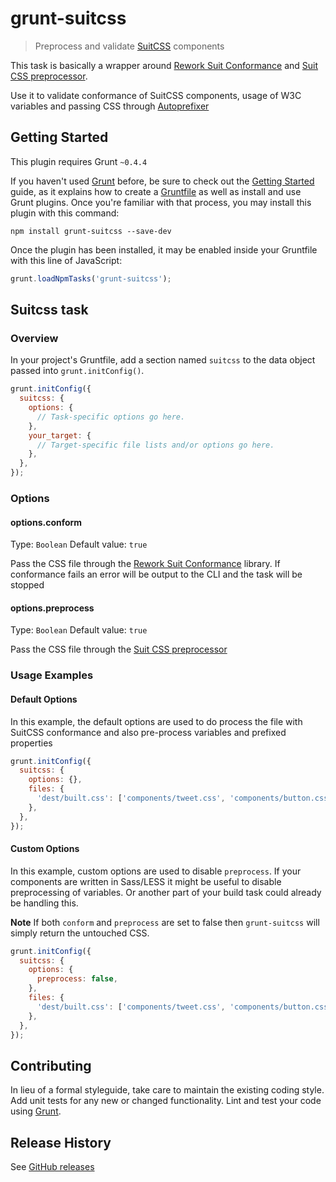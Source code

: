 # grunt-suitcss

> Preprocess and validate [SuitCSS](http://github.com/suitcss/suit) components

This task is basically a wrapper around [Rework Suit Conformance](https://github.com/suitcss/rework-suit-conformance) and [Suit CSS preprocessor](https://github.com/suitcss/preprocessor).

Use it to validate conformance of SuitCSS components, usage of W3C variables and passing CSS through [Autoprefixer](https://github.com/ai/autoprefixer)

## Getting Started
This plugin requires Grunt `~0.4.4`

If you haven't used [Grunt](http://gruntjs.com/) before, be sure to check out the [Getting Started](http://gruntjs.com/getting-started) guide, as it explains how to create a [Gruntfile](http://gruntjs.com/sample-gruntfile) as well as install and use Grunt plugins. Once you're familiar with that process, you may install this plugin with this command:

```shell
npm install grunt-suitcss --save-dev
```

Once the plugin has been installed, it may be enabled inside your Gruntfile with this line of JavaScript:

```js
grunt.loadNpmTasks('grunt-suitcss');
```

## Suitcss task

### Overview
In your project's Gruntfile, add a section named `suitcss` to the data object passed into `grunt.initConfig()`.

```js
grunt.initConfig({
  suitcss: {
    options: {
      // Task-specific options go here.
    },
    your_target: {
      // Target-specific file lists and/or options go here.
    },
  },
});
```

### Options

#### options.conform
Type: `Boolean`
Default value: `true`

Pass the CSS file through the [Rework Suit Conformance](https://github.com/suitcss/rework-suit-conformance) library. If conformance fails an error will be output to the CLI and the task will be stopped

#### options.preprocess
Type: `Boolean`
Default value: `true`

Pass the CSS file through the [Suit CSS preprocessor](https://github.com/suitcss/preprocessor)

### Usage Examples

#### Default Options
In this example, the default options are used to do process the file with SuitCSS conformance and also pre-process variables and prefixed properties

```js
grunt.initConfig({
  suitcss: {
    options: {},
    files: {
      'dest/built.css': ['components/tweet.css', 'components/button.css'],
    },
  },
});
```

#### Custom Options
In this example, custom options are used to disable `preprocess`. If your components are written in Sass/LESS it might be useful to disable preprocessing of variables. Or another part of your build task could already be handling this.

**Note** If both `conform` and `preprocess` are set to false then `grunt-suitcss` will simply return the untouched CSS.

```js
grunt.initConfig({
  suitcss: {
    options: {
      preprocess: false,
    },
    files: {
      'dest/built.css': ['components/tweet.css', 'components/button.css'],
    },
  },
});
```

## Contributing
In lieu of a formal styleguide, take care to maintain the existing coding style. Add unit tests for any new or changed functionality. Lint and test your code using [Grunt](http://gruntjs.com/).

## Release History

See [GitHub releases](https://github.com/gruntjs/grunt-suitcss/releases)
